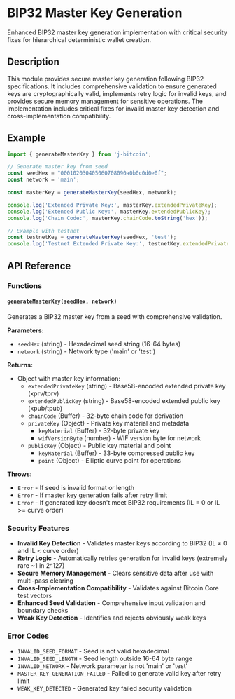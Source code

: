 # BIP32 Master Key Generation

Enhanced BIP32 master key generation implementation with critical security fixes for hierarchical deterministic wallet creation.

## Description

This module provides secure master key generation following BIP32 specifications. It includes comprehensive validation to ensure generated keys are cryptographically valid, implements retry logic for invalid keys, and provides secure memory management for sensitive operations. The implementation includes critical fixes for invalid master key detection and cross-implementation compatibility.

## Example

```javascript
import { generateMasterKey } from 'j-bitcoin';

// Generate master key from seed
const seedHex = "000102030405060708090a0b0c0d0e0f";
const network = 'main';

const masterKey = generateMasterKey(seedHex, network);

console.log('Extended Private Key:', masterKey.extendedPrivateKey);
console.log('Extended Public Key:', masterKey.extendedPublicKey);
console.log('Chain Code:', masterKey.chainCode.toString('hex'));

// Example with testnet
const testnetKey = generateMasterKey(seedHex, 'test');
console.log('Testnet Extended Private Key:', testnetKey.extendedPrivateKey);
```

## API Reference

### Functions

#### `generateMasterKey(seedHex, network)`
Generates a BIP32 master key from a seed with comprehensive validation.

**Parameters:**
- `seedHex` (string) - Hexadecimal seed string (16-64 bytes)
- `network` (string) - Network type ('main' or 'test')

**Returns:**
- Object with master key information:
  - `extendedPrivateKey` (string) - Base58-encoded extended private key (xprv/tprv)
  - `extendedPublicKey` (string) - Base58-encoded extended public key (xpub/tpub)
  - `chainCode` (Buffer) - 32-byte chain code for derivation
  - `privateKey` (Object) - Private key material and metadata
    - `keyMaterial` (Buffer) - 32-byte private key
    - `wifVersionByte` (number) - WIF version byte for network
  - `publicKey` (Object) - Public key material and point
    - `keyMaterial` (Buffer) - 33-byte compressed public key
    - `point` (Object) - Elliptic curve point for operations

**Throws:**
- `Error` - If seed is invalid format or length
- `Error` - If master key generation fails after retry limit
- `Error` - If generated key doesn't meet BIP32 requirements (IL = 0 or IL >= curve order)

### Security Features

- **Invalid Key Detection** - Validates master keys according to BIP32 (IL ≠ 0 and IL < curve order)
- **Retry Logic** - Automatically retries generation for invalid keys (extremely rare ~1 in 2^127)
- **Secure Memory Management** - Clears sensitive data after use with multi-pass clearing
- **Cross-Implementation Compatibility** - Validates against Bitcoin Core test vectors
- **Enhanced Seed Validation** - Comprehensive input validation and boundary checks
- **Weak Key Detection** - Identifies and rejects obviously weak keys

### Error Codes

- `INVALID_SEED_FORMAT` - Seed is not valid hexadecimal
- `INVALID_SEED_LENGTH` - Seed length outside 16-64 byte range
- `INVALID_NETWORK` - Network parameter is not 'main' or 'test'
- `MASTER_KEY_GENERATION_FAILED` - Failed to generate valid key after retry limit
- `WEAK_KEY_DETECTED` - Generated key failed security validation
